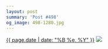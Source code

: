 ```yaml
---
layout: post
summary: 'Post #498'
og_image: 498-1280.jpg
---
```


<p>
  <time><a href="/498">{{ page.date | date: "%B %e, %Y" }}</a></time>
  <a href="/498"><img src="{{ site.assets_url }}/498-640.jpg" srcset="{{ site.assets_url }}/498-1280.jpg 1280w, {{ site.assets_url }}/498-960.jpg 960w, {{ site.assets_url }}/498-640.jpg 640w, {{ site.assets_url }}/498-320.jpg 320w" sizes="(min-width: 700px) 50vw, calc(100vw - 2rem)" /></a>
</p>
